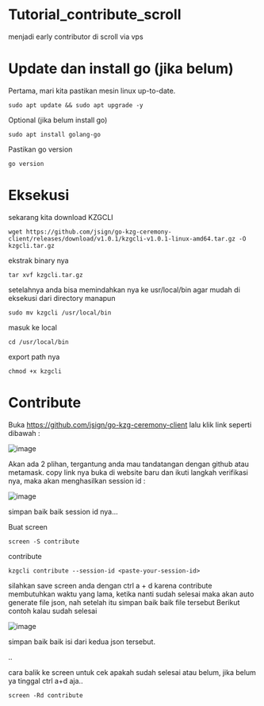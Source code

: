 # Tutorial_contribute_scroll
menjadi early contributor di scroll via vps

# Update dan install go (jika belum)
Pertama, mari kita pastikan mesin linux up-to-date.
```
sudo apt update && sudo apt upgrade -y
```
Optional (jika belum install go)
```
sudo apt install golang-go
```
Pastikan go version
```
go version
```

# Eksekusi
sekarang kita download KZGCLI
```
wget https://github.com/jsign/go-kzg-ceremony-client/releases/download/v1.0.1/kzgcli-v1.0.1-linux-amd64.tar.gz -O kzgcli.tar.gz
```
ekstrak binary nya
```
tar xvf kzgcli.tar.gz
```
setelahnya anda bisa memindahkan nya ke usr/local/bin agar mudah di eksekusi dari directory manapun
```
sudo mv kzgcli /usr/local/bin
```
masuk ke local
```
cd /usr/local/bin
```
export path nya
```
chmod +x kzgcli
```

# Contribute
Buka https://github.com/jsign/go-kzg-ceremony-client lalu klik link seperti dibawah :

![image](https://user-images.githubusercontent.com/41656124/212543362-6dc3db17-6c97-4fee-abf9-e9b9e58c12fe.png)

Akan ada 2 plihan, tergantung anda mau tandatangan dengan github atau metamask.
copy link nya buka di website baru dan ikuti langkah verifikasi nya, maka akan menghasilkan session id :

![image](https://user-images.githubusercontent.com/41656124/212543700-93fe1d90-2572-4ec7-8e0d-13f92125e751.png)

simpan baik baik session id nya...

Buat screen
```
screen -S contribute
```
contribute
```
kzgcli contribute --session-id <paste-your-session-id>
```
silahkan save screen anda dengan ctrl a + d karena contribute membutuhkan waktu yang lama, 
ketika nanti sudah selesai maka akan auto generate file json, nah setelah itu simpan baik baik file tersebut
Berikut contoh kalau sudah selesai 

![image](https://user-images.githubusercontent.com/41656124/212679955-a11c09d3-5915-4564-b183-2a8ab7231438.png)

simpan baik baik isi dari kedua json tersebut.

..

cara balik ke screen untuk cek apakah sudah selesai atau belum, jika belum ya tinggal ctrl a+d aja..
```
screen -Rd contribute
```

